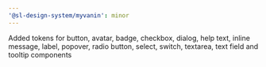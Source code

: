 ```yaml
---
'@sl-design-system/myvanin': minor
---
```


Added tokens for button, avatar, badge, checkbox, dialog, help text, inline message, label, popover, radio button, select, switch, textarea, text field and tooltip components

